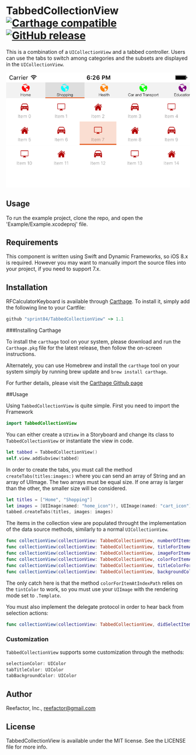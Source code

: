 # TabbedCollectionView [![Carthage compatible](https://img.shields.io/badge/Carthage-compatible-4BC51D.svg?style=flat)](https://github.com/Carthage/Carthage) [![GitHub release](https://img.shields.io/badge/Release-v1.1.1-brightgreen.svg)]()

This is a combination of a `UICollectionView` and a tabbed controller. Users can use the tabs to switch among categories and the subsets are displayed in the `UICollectionView`.

![CalculatorKeyboard Screenshot](./screenshot1.png?raw=true)

## Usage

To run the example project, clone the repo, and open the 'Example/Example.xcodeproj' file.

## Requirements

This component is written using Swift and Dynamic Frameworks, so iOS 8.x is required. However you may want to manually import the source files into your project, if you need to support 7.x.

## Installation

RFCalculatorKeyboard is available through [Carthage](https://github.com/Carthage/Carthage). To install
it, simply add the following line to your Cartfile:

```ruby
github "sprint84/TabbedCollectionView" ~> 1.1
```

###Installing Carthage

To install the `carthage` tool on your system, please download and run the `Carthage.pkg` file for the latest release, then follow the on-screen instructions.

Alternately, you can use Homebrew and install the `carthage` tool on your system simply by running brew update and `brew install carthage`.

For further details, please visit the [Carthage Github page](https://github.com/Carthage/Carthage)

##Usage

Using `TabbedCollectionView` is quite simple. First you need to import the Framework

```swift
import TabbedCollectionView
```
You can either create a `UIView` in a Storyboard and change its class to `TabbedCollectionView` or instantiate the view in code.

```swift
let tabbed = TabbedCollectionView()
self.view.addSubview(tabbed)
```

In order to create the tabs, you must call the method `createTabs(titles:images:)` where you can send an array of String and an array of UIImage. The two arrays must be equal size. If one array is larger than the other, the smaller size will be considered.

```swift
let titles = ["Home", "Shopping"]
let images = [UIImage(named: "home_icon")!, UIImage(named: "cart_icon")!]
tabbed.createTabs(titles, images: images)
```

The items in the collection view are populated throught the implementation of the data source methods, similarly to a normal `UICollectionView`.

```swift
func collectionView(collectionView: TabbedCollectionView, numberOfItemsInTab tab: Int) -> Int
func collectionView(collectionView: TabbedCollectionView, titleForItemAtIndexPath indexPath: NSIndexPath) -> String
func collectionView(collectionView: TabbedCollectionView, imageForItemAtIndexPath indexPath: NSIndexPath) -> UIImage
func collectionView(collectionView: TabbedCollectionView, colorForItemAtIndexPath indexPath: NSIndexPath) -> UIColor
func collectionView(collectionView: TabbedCollectionView, titleColorForItemAtIndexPath indexPath: NSIndexPath) -> UIColor
func collectionView(collectionView: TabbedCollectionView, backgroundColorForItemAtIndexPath indexPath: NSIndexPath) -> UIColor
```

The only catch here is that the method `colorForItemAtIndexPath` relies on the `tintColor` to work, so you must use your `UIImage` with the rendering mode set to `.Template`.

You must also implement the delegate protocol in order to hear back from selection actions:

```swift
func collectionView(collectionView: TabbedCollectionView, didSelectItemAtIndex index: Int, forTab tab: Int)
```

### Customization

`TabbedCollectionView` supports some customization through the methods:

```swift
selectionColor: UIColor
tabTitleColor: UIColor
tabBackgroundColor: UIColor
```

## Author

Reefactor, Inc., reefactor@gmail.com

## License

TabbedCollectionView is available under the MIT license. See the LICENSE file for more info.

